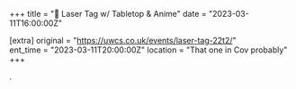 +++
title = "🔫 Laser Tag w/ Tabletop & Anime"
date = "2023-03-11T16:00:00Z"

[extra]
original = "https://uwcs.co.uk/events/laser-tag-22t2/"    
ent_time = "2023-03-11T20:00:00Z"
location = "That one in Cov probably"
+++

.
